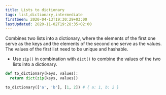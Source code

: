 ```yaml
---
title: Lists to dictionary
tags: list,dictionary,intermediate
firstSeen: 2020-04-13T19:30:29+03:00
lastUpdated: 2020-11-02T19:28:35+02:00
---
```


Combines two lists into a dictionary, where the elements of the first one serve as the keys and the elements of the second one serve as the values.
The values of the first list need to be unique and hashable.

- Use `zip()` in combination with `dict()` to combine the values of the two lists into a dictionary.

```py
def to_dictionary(keys, values):
  return dict(zip(keys, values))
```

```py
to_dictionary(['a', 'b'], [1, 2]) # { a: 1, b: 2 }
```

